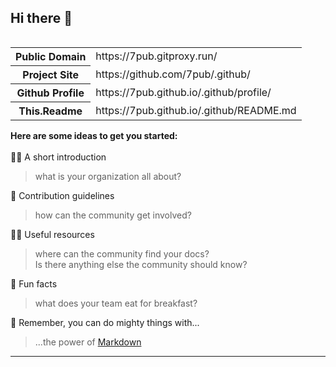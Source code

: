 <head>
<link rel="apple-touch-icon" sizes="180x180" href="https://7pub.gitproxy.run/static/favicon/apple-touch-icon.png">
<link rel="icon" type="image/png" sizes="32x32" href="https://7pub.gitproxy.run/static/favicon/favicon-32x32.png">
<link rel="icon" type="image/png" sizes="194x194" href="https://7pub.gitproxy.run/static/favicon/favicon-194x194.png">
<link rel="icon" type="image/png" sizes="192x192" href="https://7pub.gitproxy.run/static/favicon/android-chrome-192x192.png">
<link rel="icon" type="image/png" sizes="16x16" href="https://7pub.gitproxy.run/static/favicon/favicon-16x16.png">
<link rel="manifest" href="https://7pub.gitproxy.run/static/favicon/site.webmanifest">
<link rel="mask-icon" href="https://7pub.gitproxy.run/static/favicon/safari-pinned-tab.svg" color="#5bbad5">
<link rel="shortcut icon" href="https://7pub.gitproxy.run/static/favicon/favicon.ico">
<meta name="apple-mobile-web-app-title" content="7PUB">
<meta name="application-name" content="7PUB">
<meta name="msapplication-TileColor" content="#da532c">
<meta name="msapplication-config" content="https://7pub.gitproxy.run/static/favicon/browserconfig.xml">
<meta name="theme-color" content="#ffffff">
<script src='https://7pub.github.io/cdn-gw/vendor/jquery/js/jquery-3.3.1.min.js'></script>
</head>

## Hi there 👋

<table align="right">
    <tr><th>Public Domain<td>https://7pub.gitproxy.run/</td></th></tr>
    <tr><th>Project Site<td>https://github.com/7pub/.github/</td></th></tr>
    <tr><th>Github Profile<td>https://7pub.github.io/.github/profile/</td></th></tr>
    <tr><th>This.Readme<td>https://7pub.github.io/.github/README.md</td></th></tr>
</table>

<section align="left">

**Here are some ideas to get you started:**<br>
<br>
🙋‍♀️ A short introduction<br>

> what is your organization all about?<br>

🌈 Contribution guidelines<br>

> how can the community get involved?<br>

👩‍💻 Useful resources<br>

> where can the community find your docs?<br>
>Is there anything else the community should know?<br>

🍿 Fun facts<br>

> what does your team eat for breakfast?<br>

🧙 Remember, you can do mighty things with...<br>

> ...the power of [Markdown](https://docs.github.com/github/writing-on-github/getting-started-with-writing-and-formatting-on-github/basic-writing-and-formatting-syntax)

<hr>
</section>
<script type="text/javascript">$('.calivault').load('Profile')</script>

